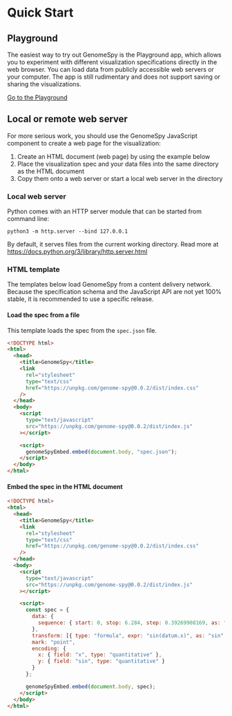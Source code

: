 # Quick Start

## Playground

The easiest way to try out GenomeSpy is the Playground app, which allows you
to experiment with different visualization specifications directly in the web
browser. You can load data from publicly accessible web servers or your
computer. The app is still rudimentary and does not support saving or sharing
the visualizations.

<a href="https://genomespy.app/playground/" target="_blank">Go to the Playground</a>

## Local or remote web server

For more serious work, you should use the GenomeSpy JavaScript component to
create a web page for the visualization:

1. Create an HTML document (web page) by using the example below
2. Place the visualization spec and your data files into the same directory
   as the HTML document
3. Copy them onto a web server or start a local web server in the directory

### Local web server

Python comes with an HTTP server module that can be started from command
line:

```
python3 -m http.server --bind 127.0.0.1
```

By default, it serves files from the current working directory.
Read more at https://docs.python.org/3/library/http.server.html

### HTML template

The templates below load GenomeSpy from a content delivery network. Because
the specification schema and the JavaScript API are not yet 100% stable, it is
recommended to use a specific release.

#### Load the spec from a file

This template loads the spec from the `spec.json` file.

```html
<!DOCTYPE html>
<html>
  <head>
    <title>GenomeSpy</title>
    <link
      rel="stylesheet"
      type="text/css"
      href="https://unpkg.com/genome-spy@0.0.2/dist/index.css"
    />
  </head>
  <body>
    <script
      type="text/javascript"
      src="https://unpkg.com/genome-spy@0.0.2/dist/index.js"
    ></script>

    <script>
      genomeSpyEmbed.embed(document.body, "spec.json");
    </script>
  </body>
</html>
```

#### Embed the spec in the HTML document

```html
<!DOCTYPE html>
<html>
  <head>
    <title>GenomeSpy</title>
    <link
      rel="stylesheet"
      type="text/css"
      href="https://unpkg.com/genome-spy@0.0.2/dist/index.css"
    />
  </head>
  <body>
    <script
      type="text/javascript"
      src="https://unpkg.com/genome-spy@0.0.2/dist/index.js"
    ></script>

    <script>
      const spec = {
        data: {
          sequence: { start: 0, stop: 6.284, step: 0.39269908169, as: "x" }
        },
        transform: [{ type: "formula", expr: "sin(datum.x)", as: "sin" }],
        mark: "point",
        encoding: {
          x: { field: "x", type: "quantitative" },
          y: { field: "sin", type: "quantitative" }
        }
      };

      genomeSpyEmbed.embed(document.body, spec);
    </script>
  </body>
</html>
```
